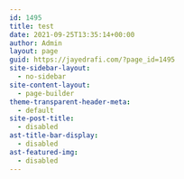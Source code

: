 ```yaml
---
id: 1495
title: test
date: 2021-09-25T13:35:14+00:00
author: Admin
layout: page
guid: https://jayedrafi.com/?page_id=1495
site-sidebar-layout:
  - no-sidebar
site-content-layout:
  - page-builder
theme-transparent-header-meta:
  - default
site-post-title:
  - disabled
ast-title-bar-display:
  - disabled
ast-featured-img:
  - disabled
---
```

<div class="hcb_wrap">
  <pre class="prism line-numbers lang-git" data-file="java ss" data-lang="Git" data-show-lang="1"><code></code></pre>
</div>

<pre class="wp-block-code"><code class=""></code></pre>

<div class="hcb_wrap">
  <pre class="prism line-numbers lang-plain" data-show-lang="1"><code></code></pre>
</div>